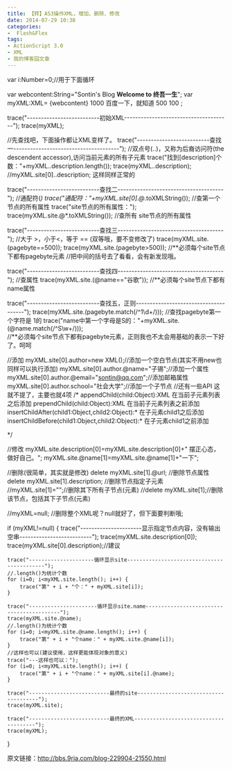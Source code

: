 ```yaml
---
title: 【转】AS3操作XML，增加、删除、修改
date: 2014-07-29 10:38
categories:
-  Flash&Flex
tags:
- ActionScript 3.0
- XML
- 我的博客园文章
---
```


var i:Number=0;//用于下面循环


var webcontent:String="Sontin's Blog <b>Welcome to 终吾一生</b>";
var myXML:XML=<websites>
<site name="Sontin's Blog" url="http://www.ldyy8.com">
<description>{webcontent}</description>
<pagebyte>1000</pagebyte>
</site>
<site name="百度" url="http://www.baidu.com">
<description>百度一下，就知道</description>
<pagebyte>500</pagebyte>
</site>
<site name="谷歌" url="http://www.google.com">
<pagebyte>100</pagebyte>
</site>
</websites>;

trace("--------------------------初始XML--------------------------------------");
trace(myXML);

//先查找吧，下面操作都让XML变样了。
trace("--------------------------查找一--------------------------------------");
//双点号(..)，又称为后裔访问符(the descendent accessor),访问当前元素的所有子元素
trace("找到[description]个数："+myXML..description.length());
trace(myXML..description);    //myXML.site[0]..description; 这样同样正常的

trace("--------------------------查找二--------------------------------------");
//通配符(*)
trace("通配符："+myXML.site[0].@*.toXMLString()); //查第一个节点的所有属性
trace("site节点的所有属性：");
trace(myXML.site.@*.toXMLString());    //查所有 site节点的所有属性

trace("--------------------------查找三--------------------------------------");
//大于 >，小于<，等于 == (双等哦，要不变修改了)
trace(myXML.site.(pagebyte==500));
trace(myXML.site.(pagebyte>500));
//**必须每个site节点下都有pagebyte元素
//把中间的括号去了看看，会有新发现哦。

trace("--------------------------查找四--------------------------------------");
//查属性
trace(myXML.site.(@name=="谷歌"));
//**必须每个site节点下都有name属性

trace("--------------------------查找五，正则--------------------------------------");
trace(myXML.site.(pagebyte.match(/^1\d+/)));    //查找pagebyte第一个字符是 1的
trace("name中第一个字母是S的："+myXML.site.(@name.match(/^S\w+/)));    
//**必须每个site节点下都有pagebyte元素，正则我也不太会用基础的表示一下好了。呵呵


//添加
myXML.site[0].author=new XML();//添加一个空白节点(其实不用new也同样可以执行添加)
myXML.site[0].author.@name="子锡";//添加一个属性
myXML.site[0].author.@email="sontin@qq.com";//添加邮箱属性
myXML.site[0].author.school="社会大学";//添加一个子节点
//还有一些API 这就不提了，主要也就4项
/*
appendChild(child:Object):XML 在当前子元素列表之后添加
prependChild(child:Object):XML 在当前子元素列表之前添加
insertChildAfter(child1:Object,child2:Object):* 在子元素child1之后添加
insertChildBefore(child1:Object,child2:Object):* 在子元素child1之前添加

*/

//修改
myXML.site.description[0]=myXML.site.description[0]+" 摆正心态，做好自己。";
myXML.site.@name[1]=myXML.site.@name[1]+"一下";

//删除(很简单，其实就是修改)
delete myXML.site[1].@url;    //删除节点属性
delete myXML.site[1].description;    //删除节点指定子元素
//myXML.site[1]="";//删除其下所有子节点(元素)
//delete myXML.site[1];//删除该节点，包括其下子节点(元素)

//myXML=null; //删除整个XML呢？null就好了，但下面要判断哦;

if (myXML!=null) {
    trace("----------------------显示指定节点内容，没有输出空串--------------------------");
    trace(myXML.site.description[0]);
    trace(myXML.site[0].description);//建议

    trace("---------------------循环显示site-------------------------------------------");
    //.length()为统计个数
    for (i=0; i<myXML.site.length(); i++) {
        trace("第" + i + "个：" + myXML.site[i]);
    }

    trace("----------------------循环显示site.name------------------------------------------");
    trace(myXML.site.@name);
    //.length()为统计个数
    for (i=0; i<myXML.site.@name.length(); i++) {
        trace("第" + i + "个name：" + myXML.site.@name[i]);
    }
    //这样也可以(建议使用，这样更能体现对象的意义)
    trace("---这样也可以：");
    for (i=0; i<myXML.site.length(); i++) {
        trace("第" + i + "个name：" + myXML.site[i].@name);
    }

    trace("--------------------------最终的site--------------------------------------");
    trace(myXML.site);

    trace("--------------------------最终的XML--------------------------------------");
    trace(myXML);
}

原文链接：http://bbs.9ria.com/blog-229904-21550.html